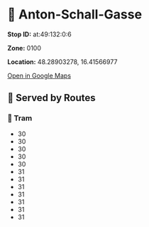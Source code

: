 # 🚉 Anton-Schall-Gasse


**Stop ID:** at:49:132:0:6

**Zone:** 0100

**Location:** 48.28903278, 16.41566977

[Open in Google Maps](https://www.google.com/maps?q=48.28903278,16.41566977)

## 🚆 Served by Routes

### 🚊 Tram
- 30
- 30
- 30
- 30
- 30
- 31
- 31
- 31
- 31
- 31
- 31
- 31